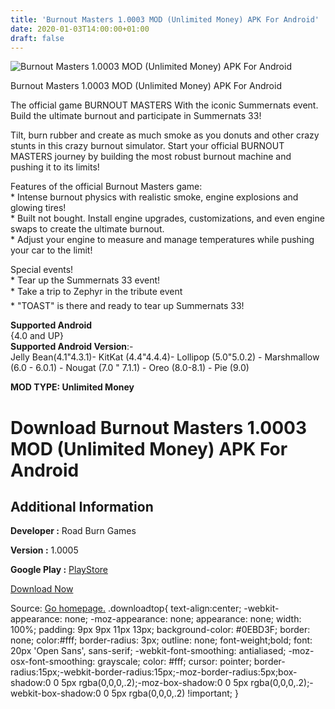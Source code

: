 ```yaml
---
title: 'Burnout Masters 1.0003 MOD (Unlimited Money) APK For Android'
date: 2020-01-03T14:00:00+01:00
draft: false
---
```


![Burnout Masters 1.0003 MOD (Unlimited Money) APK For Android](https://i1.wp.com/apkhome.net/wp-content/uploads/2020/01/Burnout-Masters-1.0003-MOD-Unlimited-Money.png "Burnout Masters 1.0003 MOD (Unlimited Money) APK For Android")

  

Burnout Masters 1.0003 MOD (Unlimited Money) APK For Android

The official game BURNOUT MASTERS With the iconic Summernats event. Build the ultimate burnout and participate in Summernats 33!

Tilt, burn rubber and create as much smoke as you donuts and other crazy stunts in this crazy burnout simulator. Start your official BURNOUT MASTERS journey by building the most robust burnout machine and pushing it to its limits!

Features of the official Burnout Masters game:  
\* Intense burnout physics with realistic smoke, engine explosions and glowing tires!  
\* Built not bought. Install engine upgrades, customizations, and even engine swaps to create the ultimate burnout.  
\* Adjust your engine to measure and manage temperatures while pushing your car to the limit!

Special events!  
\* Tear up the Summernats 33 event!  
\* Take a trip to Zephyr in the tribute event  
\* "TOAST" is there and ready to tear up Summernats 33!

**Supported Android**  
{4.0 and UP}  
**Supported Android Version**:-  
Jelly Bean(4.1"4.3.1)- KitKat (4.4"4.4.4)- Lollipop (5.0"5.0.2) - Marshmallow (6.0 - 6.0.1) - Nougat (7.0 " 7.1.1) - Oreo (8.0-8.1) - Pie (9.0)

**MOD TYPE: Unlimited Money**

Download Burnout Masters 1.0003 MOD (Unlimited Money) APK For Android
=====================================================================

Additional Information
----------------------

**Developer :** Road Burn Games

**Version :** 1.0005

**Google Play :** [PlayStore](https://play.google.com/store/apps/details?id=com.RoadburnGames.BurnoutMasters)

  

[Download Now](https://store4app.co/post/burnout-masters-1-0003-mod-unlimited-money-apk-for-android_1578054973)

  
Source: [Go homepage.](https://store4app.co/post/burnout-masters-1-0003-mod-unlimited-money-apk-for-android_1578054973) .downloadtop{ text-align:center; -webkit-appearance: none; -moz-appearance: none; appearance: none; width: 100%; padding: 9px 9px 11px 13px; background-color: #0EBD3F; border: none; color:#fff; border-radius: 3px; outline: none; font-weight;bold; font: 20px 'Open Sans', sans-serif; -webkit-font-smoothing: antialiased; -moz-osx-font-smoothing: grayscale; color: #fff; cursor: pointer; border-radius:15px;-webkit-border-radius:15px;-moz-border-radius:5px;box-shadow:0 0 5px rgba(0,0,0,.2);-moz-box-shadow:0 0 5px rgba(0,0,0,.2);-webkit-box-shadow:0 0 5px rgba(0,0,0,.2) !important; }